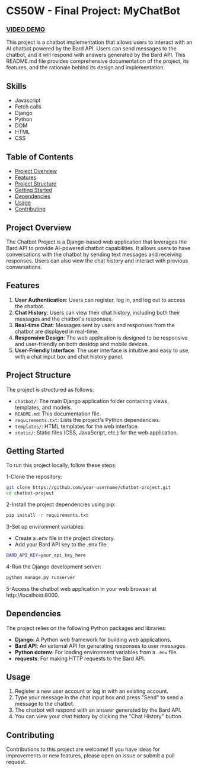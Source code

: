# CS50W - Final Project: MyChatBot

### [VIDEO DEMO](https://youtu.be/eh1A4Ygghq0)

This project is a chatbot implementation that allows users to interact with an AI chatbot powered by the Bard API. Users can send messages to the chatbot, and it will respond with answers generated by the Bard API. This README.md file provides comprehensive documentation of the project, its features, and the rationale behind its design and implementation.

## Skills
* Javascript
* Fetch calls
* Django
* Python
* DOM
* HTML
* CSS

## Table of Contents

- [Project Overview](#project-overview)
- [Features](#features)
- [Project Structure](#project-structure)
- [Getting Started](#getting-started)
- [Dependencies](#dependencies)
- [Usage](#usage)
- [Contributing](#contributing)


## Project Overview

The Chatbot Project is a Django-based web application that leverages the Bard API to provide AI-powered chatbot capabilities. It allows users to have conversations with the chatbot by sending text messages and receiving responses. Users can also view the chat history and interact with previous conversations.

## Features

1. **User Authentication**: Users can register, log in, and log out to access the chatbot.
2. **Chat History**: Users can view their chat history, including both their messages and the chatbot's responses.
3. **Real-time Chat**: Messages sent by users and responses from the chatbot are displayed in real-time.
4. **Responsive Design**: The web application is designed to be responsive and user-friendly on both desktop and mobile devices.
5. **User-Friendly Interface**: The user interface is intuitive and easy to use, with a chat input box and chat history panel.

## Project Structure

The project is structured as follows:

- `chatbot/`: The main Django application folder containing views, templates, and models.
- `README.md`: This documentation file.
- `requirements.txt`: Lists the project's Python dependencies.
- `templates/`: HTML templates for the web interface.
- `static/`: Static files (CSS, JavaScript, etc.) for the web application.


## Getting Started

To run this project locally, follow these steps:

1-Clone the repository:
```bash
git clone https://github.com/your-username/chatbot-project.git
cd chatbot-project
```
2-Install the project dependencies using pip:
```bash
pip install -r requirements.txt
```
3-Set up environment variables:
- Create a .env file in the project directory.
- Add your Bard API key to the .env file:
```bash
BARD_API_KEY=your_api_key_here
```
4-Run the Django development server:
```bash
python manage.py runserver
```
5-Access the chatbot web application in your web browser at http://localhost:8000.

## Dependencies

The project relies on the following Python packages and libraries:

- **Django**: A Python web framework for building web applications.
- **Bard API**: An external API for generating responses to user messages.
- **Python dotenv**: For loading environment variables from a `.env` file.
- **requests**: For making HTTP requests to the Bard API.

## Usage

1. Register a new user account or log in with an existing account.
2. Type your message in the chat input box and press "Send" to send a message to the chatbot.
3. The chatbot will respond with an answer generated by the Bard API.
4. You can view your chat history by clicking the "Chat History" button.

## Contributing

Contributions to this project are welcome! If you have ideas for improvements or new features, please open an issue or submit a pull request.




